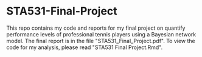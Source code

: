 # STA531-Final-Project
This repo contains my code and reports for my final project on quantify performance levels of professional tennis players using a Bayesian network model. The final report is in the file "STA531_Final_Project.pdf". To view the code for my analysis, please read "STA531 Final Project.Rmd".

